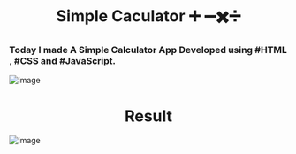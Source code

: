 <h1 align="center">Simple Caculator ➕ ➖✖️➗</h1>


### Today I made A Simple Calculator App Developed using #HTML , #CSS and #JavaScript.

![image](https://github.com/amrita20/Internpe_Task1_SimpleCalculator/assets/113534923/6795f564-3756-4398-a61d-71530f1dbf4b)


<h1 align="center">Result</h1>

![image](https://github.com/amrita20/Internpe_Task1_SimpleCalculator/assets/113534923/3974f4eb-5907-48a0-aadc-a4df09a596f5)


